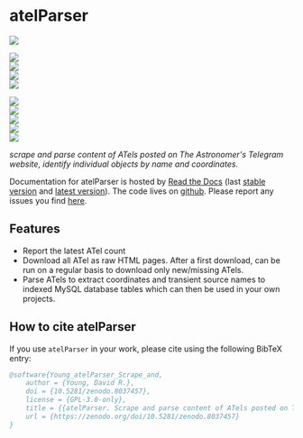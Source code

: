 # atelParser

[![](https://zenodo.org/badge/DOI/10.5281/zenodo.8037457.svg)](https://zenodo.org/doi/10.5281/zenodo.8037457) 


<!-- INFO BADGES -->  

[![](https://img.shields.io/pypi/pyversions/atelParser)](https://pypi.org/project/atelParser/)  
[![](https://img.shields.io/pypi/v/atelParser)](https://pypi.org/project/atelParser/)  
[![](https://img.shields.io/github/license/thespacedoctor/atelParser)](https://github.com/thespacedoctor/atelParser)  
[![](https://img.shields.io/pypi/dm/atelParser)](https://pypi.org/project/atelParser/)  

<!-- STATUS BADGES -->  

[![](http://157.245.42.153:8080/buildStatus/icon?job=atelParser%2Fmaster&subject=build%20master)](http://157.245.42.153:8080/blue/organizations/jenkins/atelParser/activity?branch=master)  
[![](http://157.245.42.153:8080/buildStatus/icon?job=atelParser%2Fdevelop&subject=build%20dev)](http://157.245.42.153:8080/blue/organizations/jenkins/atelParser/activity?branch=develop)  
[![](https://cdn.jsdelivr.net/gh/thespacedoctor/atelParser@master/coverage.svg)](https://raw.githack.com/thespacedoctor/atelParser/master/htmlcov/index.html)  
[![](https://readthedocs.org/projects/atelparser/badge/?version=master)](https://atelparser.readthedocs.io/en/master/)  
[![](https://img.shields.io/github/issues/thespacedoctor/atelParser/type:%20bug?label=bug%20issues)](https://github.com/thespacedoctor/atelParser/issues?q=is%3Aissue+is%3Aopen+label%3A%22type%3A+bug%22+)  

*scrape and parse content of ATels posted on The Astronomer's Telegram website, identify individual objects by name and coordinates*.

Documentation for atelParser is hosted by [Read the Docs](https://atelparser.readthedocs.io/en/master/) (last
[stable version](https://atelparser.readthedocs.io/en/development/) and [latest version](https://atelparser.readthedocs.io/en/master/)). The code lives on [github](https://github.com/thespacedoctor/atelParser). Please report any issues you find [here](https://github.com/thespacedoctor/atelParser/issues).

## Features

* Report the latest ATel count
* Download all ATel as raw HTML pages. After a first download, can be run on a regular basis to download only new/missing ATels.
* Parse ATels to extract coordinates and transient source names to indexed MySQL database tables which can then be used in your own projects.


## How to cite atelParser

If you use `atelParser` in your work, please cite using the following BibTeX entry: 

```bibtex
@software{Young_atelParser_Scrape_and,
    author = {Young, David R.},
    doi = {10.5281/zenodo.8037457},
    license = {GPL-3.0-only},
    title = {{atelParser. Scrape and parse content of ATels posted on The Astronomer's Telegram website}},
    url = {https://zenodo.org/doi/10.5281/zenodo.8037457}
}
```


